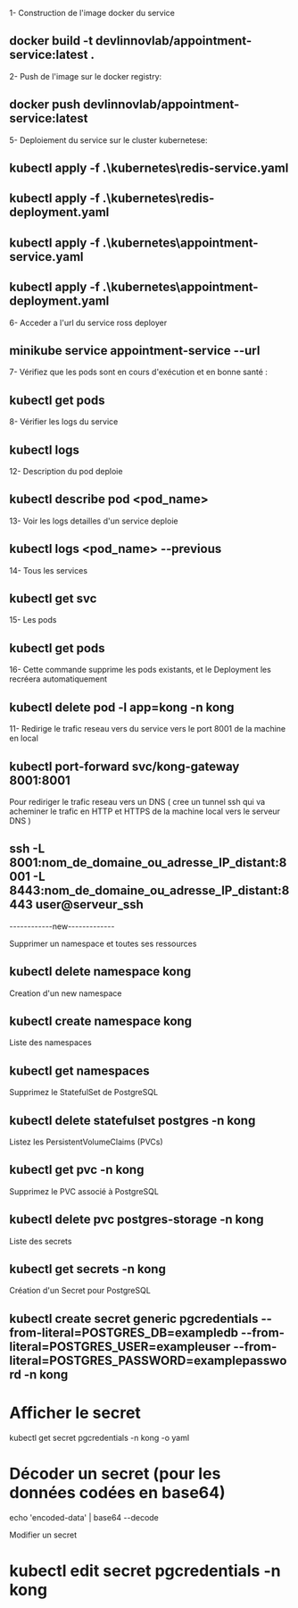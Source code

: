 1- Construction de l'image docker du service

## docker build -t devlinnovlab/appointment-service:latest . 

2- Push de l'image sur le docker registry:

## docker push devlinnovlab/appointment-service:latest 

5- Deploiement du service sur le cluster kubernetese:

## kubectl apply -f .\kubernetes\redis-service.yaml
## kubectl apply -f .\kubernetes\redis-deployment.yaml

## kubectl apply -f .\kubernetes\appointment-service.yaml
## kubectl apply -f .\kubernetes\appointment-deployment.yaml

6- Acceder a l'url du service ross deployer

## minikube service appointment-service --url

7- Vérifiez que les pods sont en cours d'exécution et en bonne santé :

## kubectl get pods

8- Vérifier les logs du service

## kubectl logs <nom-du-pod-service>

12- Description du pod deploie
## kubectl describe pod <pod_name>

13- Voir les logs detailles d'un service deploie
## kubectl logs <pod_name> --previous

14- Tous les services
## kubectl get svc

15- Les pods
## kubectl get pods

16- Cette commande supprime les pods existants, et le Deployment les recréera automatiquement
## kubectl delete pod -l app=kong -n kong

11- Redirige le trafic reseau vers du service vers le port 8001 de la machine en local
## kubectl port-forward svc/kong-gateway 8001:8001

Pour rediriger le trafic reseau vers un DNS ( cree un tunnel ssh qui va acheminer le trafic en HTTP et HTTPS de la machine local vers le serveur DNS )
## ssh -L 8001:nom_de_domaine_ou_adresse_IP_distant:8001 -L 8443:nom_de_domaine_ou_adresse_IP_distant:8443 user@serveur_ssh

------------new-------------

Supprimer un namespace et toutes ses ressources
## kubectl delete namespace kong

Creation d'un new namespace
## kubectl create namespace kong

Liste des namespaces
## kubectl get namespaces

Supprimez le StatefulSet de PostgreSQL
## kubectl delete statefulset postgres -n kong

Listez les PersistentVolumeClaims (PVCs)
## kubectl get pvc -n kong

Supprimez le PVC associé à PostgreSQL
## kubectl delete pvc postgres-storage -n kong

Liste des secrets
## kubectl get secrets -n kong

Création d'un Secret pour PostgreSQL
## kubectl create secret generic pgcredentials --from-literal=POSTGRES_DB=exampledb --from-literal=POSTGRES_USER=exampleuser --from-literal=POSTGRES_PASSWORD=examplepassword -n kong

# Afficher le secret
kubectl get secret pgcredentials -n kong -o yaml

# Décoder un secret (pour les données codées en base64)
echo 'encoded-data' | base64 --decode

Modifier un secret
# kubectl edit secret pgcredentials -n kong

